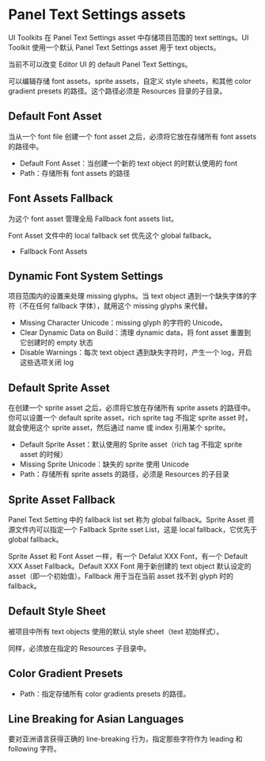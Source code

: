 # Panel Text Settings assets

UI Toolkits 在 Panel Text Settings asset 中存储项目范围的 text settings。UI Toolkit 使用一个默认 Panel Text Settings asset 用于 text objects。

当前不可以改变 Editor UI 的 default Panel Text Settings。

可以编辑存储 font assets，sprite assets，自定义 style sheets，和其他 color gradient presets 的路径。这个路径必须是 Resources 目录的子目录。

## Default Font Asset

当从一个 font file 创建一个 font asset 之后，必须将它放在存储所有 font assets 的路径中。

- Default Font Asset：当创建一个新的 text object 的时默认使用的 font
- Path：存储所有 font assets 的路径

## Font Assets Fallback

为这个 font asset 管理全局 Fallback font assets list。

Font Asset 文件中的 local fallback set 优先这个 global fallback。

- Fallback Font Assets

## Dynamic Font System Settings

项目范围内的设置来处理 missing glyphs。当 text object 遇到一个缺失字体的字符（不在任何 fallback 字体），就用这个 missing glyphs 来代替。

- Missing Character Unicode：missing glyph 的字符的 Unicode。
- Clear Dynamic Data on Build：清理 dynamic data，将 font asset 重置到它创建时的 empty 状态
- Disable Warnings：每次 text object 遇到缺失字符时，产生一个 log，开启这些选项关闭 log

## Default Sprite Asset

在创建一个 sprite asset 之后，必须将它放在存储所有 sprite assets 的路径中。你可以设置一个 default sprite asset，rich sprite tag 不指定 sprite asset 时，就会使用这个 sprite asset，然后通过 name 或 index 引用某个 sprite。

- Default Sprite Asset：默认使用的 Sprite asset（rich tag 不指定 sprite asset 的时候）
- Missing Sprite Unicode：缺失的 sprite 使用 Unicode
- Path：存储所有 sprite assets 的路径，必须是 Resources 的子目录

## Sprite Asset Fallback

Panel Text Setting 中的 fallback list set 称为 global fallback。Sprite Asset 资源文件内可以指定一个 Fallback Sprite sset List，这是 local fallback，它优先于 global fallback。

Sprite Asset 和 Font Asset 一样，有一个 Defalut XXX Font，有一个 Default XXX Asset Fallback。Default XXX Font 用于新创建的 text object 默认设定的 asset（即一个初始值）。Fallback 用于当在当前 asset 找不到 glyph 时的 fallback。

## Default Style Sheet

被项目中所有 text objects 使用的默认 style sheet（text 初始样式）。

同样，必须放在指定的 Resources 子目录中。

## Color Gradient Presets

- Path：指定存储所有 color gradients presets 的路径。

## Line Breaking for Asian Languages

要对亚洲语言获得正确的 line-breaking 行为，指定那些字符作为 leading 和 following 字符。

